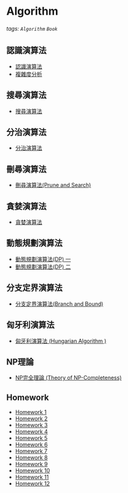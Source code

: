 Algorithm
===
###### tags: `Algorithm` `Book`
認識演算法
---
- [認識演算法](/MGQ4GrOARXGGJq4ozTcIyg)
- [複雜度分析](/35j5RD5cRRay_uUx3oofOA)

搜尋演算法
---
- [搜尋演算法](/iXQRnzGaTgqZcOCvrMgWBA)

分治演算法
---
- [分治演算法](/H09TG11SSAqdeLG9QzdjXQ)

刪尋演算法
---
- [刪尋演算法(Prune and Search)](/BaNj4lNwSx-N1E-0Qv7i1A)

貪婪演算法
---
- [貪婪演算法](/MvwF5hDKQdiY-K9Zi05NEA)

動態規劃演算法
---
- [動態規劃演算法(DP) 一](/o4LKUSooQbip_aYHnkwaZg)
- [動態規劃演算法(DP) 二](/9cXTqDioTruHDMuGDfLMAA)

分支定界演算法
---
- [分支定界演算法(Branch and Bound)](/jjCPiEG2S6KvRDPS5cfZZg)

匈牙利演算法
---
- [匈牙利演算法 (Hungarian Algorithm )](/WudWPU1rQiijpxOiDLGy7g)

NP理論
---
- [NP完全理論 (Theory of NP-Completeness)](/zulL60qfTcamrd7i-KvZBA)

Homework
---
- [Homework 1](/r04LYEB7R5CQ_CU2sbqeXQ)
- [Homework 2](/WKTgN7MNSLOvqWZp4J-DQg)
- [Homework 3](/jNSyArEETWGup7quccAUiA)
- [Homework 4](/Zk0RySSQRn6iCSksJS6Phw)
- [Homework 5](/DoJeI4yyS7mtCBZ2__v9Jw)
- [Homework 6](/3y9SnNzEQWGRqtKCBbESMQ)
- [Homework 7](/bTW9bxbTQvGEhJglOIh2zQ)
- [Homework 8](/vnb7TGmFTJ-SkWvbTna7kg)
- [Homework 9](/VlXiztTrTrOI9W0Yo_Ab3Q)
- [Homework 10](/nllxLU7ZRGisuZtSe5EzkQ)
- [Homework 11](/yLVzTgLOQ_eQh5-pugU9aQ)
- [Homework 12](/NM_GI1EpSJ2nqMfeE5jJXw)